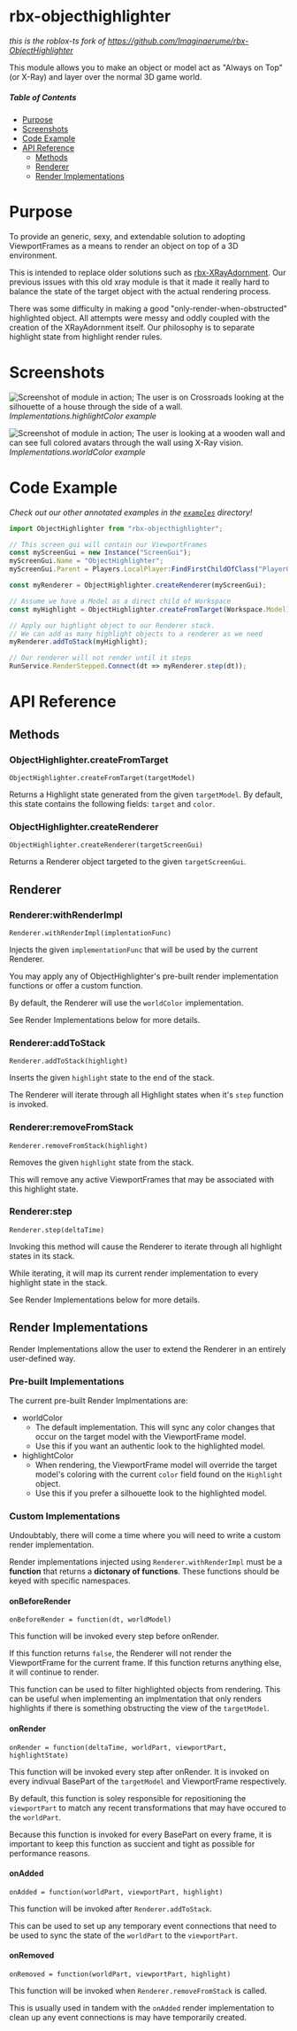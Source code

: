 

# rbx-objecthighlighter
_this is the roblox-ts fork of https://github.com/Imaginaerume/rbx-ObjectHighlighter_

This module allows you to make an object or model act as "Always on Top" (or X-Ray) and layer over the normal 3D game world.

##### Table of Contents
* [Purpose](#purpose)
* [Screenshots](#screenshots)
* [Code Example](#code-example)
* [API Reference](#api-reference)
	* [Methods](#methods)
	* [Renderer](#renderer)
	* [Render Implementations](#render-implementations)

# Purpose
To provide an generic, sexy, and extendable solution to adopting ViewportFrames as a means to render an object on top of a 3D environment.

This is intended to replace older solutions such as [rbx-XRayAdornment](https://github.com/benbrimeyer/rbx-XRayAdornment). Our previous issues with this old xray module is that it made it really hard to balance the state of the target object with the actual rendering process.

There was some difficulty in making a good "only-render-when-obstructed" highlighted object. All attempts were messy and oddly coupled with the creation of the XRayAdornment itself.
Our philosophy is to separate highlight state from highlight render rules.

# Screenshots
![Screenshot of module in action; The user is on Crossroads looking at the silhouette of a house through the side of a wall.](https://i.imgur.com/mwNxmpZ.png)
*Implementations.highlightColor example*

![Screenshot of module in action; The user is looking at a wooden wall and can see full colored avatars through the wall using X-Ray vision.](https://i.imgur.com/xMk1xBd.jpg)
*Implementations.worldColor example*


# Code Example
_Check out our other annotated examples in the [`examples`](https://github.com/benbrimeyer/rbx-ObjectHighlighter/tree/master/examples) directory!_

```ts
import ObjectHighlighter from "rbx-objecthighlighter";

// This screen gui will contain our ViewportFrames
const myScreenGui = new Instance("ScreenGui");
myScreenGui.Name = "ObjectHighlighter";
myScreenGui.Parent = Players.LocalPlayer:FindFirstChildOfClass("PlayerGui")

const myRenderer = ObjectHighlighter.createRenderer(myScreenGui);

// Assume we have a Model as a direct child of Workspace
const myHighlight = ObjectHighlighter.createFromTarget(Workspace.Model)

// Apply our highlight object to our Renderer stack.
// We can add as many highlight objects to a renderer as we need
myRenderer.addToStack(myHighlight);

// Our renderer will not render until it steps
RunService.RenderStepped.Connect(dt => myRenderer.step(dt));
```

# API Reference

## Methods

### ObjectHighlighter.createFromTarget
`ObjectHighlighter.createFromTarget(targetModel)`

Returns a Highlight state generated from the given `targetModel`.
By default, this state contains the following fields: `target` and `color`.

### ObjectHighlighter.createRenderer
`ObjectHighlighter.createRenderer(targetScreenGui)`

Returns a Renderer object targeted to the given `targetScreenGui`.

## Renderer

### Renderer:withRenderImpl
`Renderer.withRenderImpl(implentationFunc)`

Injects the given `implementationFunc` that will be used by the current Renderer.

You may apply any of ObjectHighlighter's pre-built render implementation functions or offer a custom function.

By default, the Renderer will use the `worldColor` implementation.

See Render Implementations below for more details.

### Renderer:addToStack
`Renderer.addToStack(highlight)`

Inserts the given `highlight` state to the end of the stack.

The Renderer will iterate through all Highlight states when it's `step` function is invoked.

### Renderer:removeFromStack
`Renderer.removeFromStack(highlight)`

Removes the given `highlight` state from the stack.

This will remove any active ViewportFrames that may be associated with this highlight state.

### Renderer:step
`Renderer.step(deltaTime)`

Invoking this method will cause the Renderer to iterate through all highlight states in its stack.

While iterating, it will map its current render implementation to every highlight state in the stack.

See Render Implementations below for more details.

## Render Implementations

Render Implementations allow the user to extend the Renderer in an entirely user-defined way.

### Pre-built Implementations

The current pre-built Render Implmentations are:

* worldColor
	* The default implementation. This will sync any color changes that occur on the target model with the ViewportFrame model.
	* Use this if you want an authentic look to the highlighted model.
* highlightColor
	* When rendering, the ViewportFrame model will override the target model's coloring with the current `color` field found on the `Highlight` object.
	* Use this if you prefer a silhouette look to the highlighted model.

### Custom Implementations

Undoubtably, there will come a time where you will need to write a custom render implementation.

Render implementations injected using `Renderer.withRenderImpl` must be a **function** that returns a **dictonary of functions**. These functions should be keyed with specific namespaces.

#### onBeforeRender
`onBeforeRender = function(dt, worldModel)`

This function will be invoked every step before onRender.

If this function returns `false`, the Renderer will not render the ViewportFrame for the current frame. If this function returns anything else, it will continue to render.

This function can be used to filter highlighted objects from rendering. This can be useful when implementing an implmentation that only renders highlights if there is something obstructing the view of the `targetModel`.

#### onRender
`onRender = function(deltaTime, worldPart, viewportPart, highlightState)`

This function will be invoked every step after onRender. It is invoked on every indivual BasePart of the `targetModel` and ViewportFrame respectively.

By default, this function is soley responsible for repositioning the `viewportPart` to match any recent transformations that may have occured to the `worldPart`.

Because this function is invoked for every BasePart on every frame, it is important to keep this function as succient and tight as possible for performance reasons.


#### onAdded
`onAdded = function(worldPart, viewportPart, highlight)`

This function will be invoked after `Renderer.addToStack`.

This can be used to set up any temporary event connections that need to be used to sync the state of the `worldPart` to the `viewportPart`.

#### onRemoved
`onRemoved = function(worldPart, viewportPart, highlight)`

This function will be invoked when `Renderer.removeFromStack` is called.

This is usually used in tandem with the `onAdded` render implementation to clean up any event connections is may have temporarily created.
